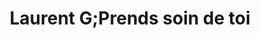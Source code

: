 ---
title: "Laurent G;Prends soin de toi"
url: /manosque/laurent-g-prends-soin-de-toi/
shop: coiffeur
---
